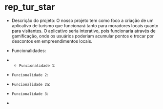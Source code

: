# rep_tur_star
- Descrição do projeto: O nosso projeto tem como foco a criação de um aplicativo de turismo que funcionará tanto para moradores locais quanto para visitantes. O aplicativo seria interativo, pois funcionaria através de gamificação, onde os usuários poderiam acumular pontos e trocar por descontos em empreendimentos locais.
  
- Funcionalidades:
- - `Funcionalidade 1`: 
- `Funcionalidade 2`: 
- `Funcionalidade 2a`: 
- `Funcionalidade 3`: 
- 

